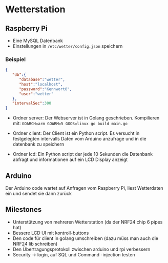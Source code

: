 # Wetterstation

## Raspberry Pi
- Eine MySQL Datenbank
- Einstellungen in `/etc/wetter/config.json` speichern
### Beispiel
```json
{
   "db":{
      "database":"wetter",
      "host":"localhost",
      "password":"Kennwort0",
      "user":"wetter"
   },
   "intervalSec":300
}
```
- Ordner server: Der Webserver ist in Golang geschrieben. Kompilieren mit: `GOARCH=arm GOARM=5 GOOS=linux go build main.go`


- Ordner client: Der Client ist ein Python script. Es versucht in festgelegten intervalls Daten vom Arduino anzufrage und in die datenbank zu speichern

- Ordner lcd: Ein Python script der jede 10 Sekunden die Datenbank abfragt und informationen auf ein LCD Display anzeigt

## Arduino
Der Arduino code wartet auf Anfragen vom Raspberry Pi, liest Wetterdaten ein und sendet sie dann zurück

## Milestones
- Unterstützung von mehreren Wetterstation (da der NRF24 chip 6 pipes hat)
- Bessere LCD UI mit kontroll-buttons
- Den code für client in golang umschreiben (dazu müss man auch die NRF24 lib schreiben)
- Den Übertragungsprotokoll zwischen arduino und rpi verbessern
- Security -> login, auf SQL und Command -injection testen
